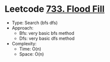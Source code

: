 # Leetcode [733. Flood Fill](https://leetcode.com/problems/flood-fill/)
- Type: Search (bfs dfs)
- Approach:
	- Bfs: very basic bfs method
	- Dfs: very basic dfs method
- Complexity:
	- Time: O(n)
	- Space: O(n)